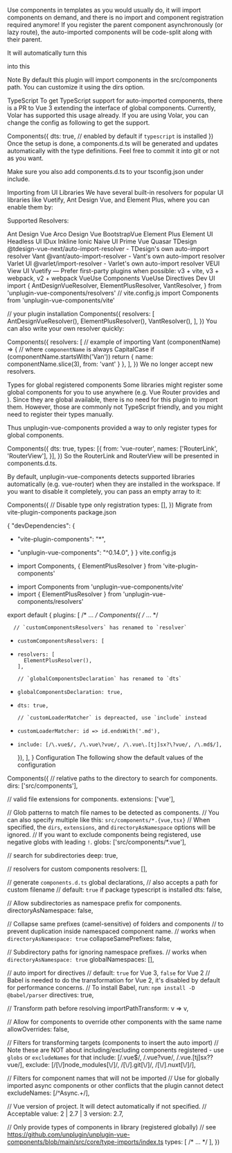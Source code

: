 Use components in templates as you would usually do, it will import components on demand, and there is no import and component registration required anymore! If you register the parent component asynchronously (or lazy route), the auto-imported components will be code-split along with their parent.

It will automatically turn this

<template>
  <div>
    <HelloWorld msg="Hello Vue 3.0 + Vite" />
  </div>
</template>

<script>
  export default {
    name: 'App',
  }
</script>
into this

<template>
  <div>
    <HelloWorld msg="Hello Vue 3.0 + Vite" />
  </div>
</template>

<script>
  import HelloWorld from './src/components/HelloWorld.vue'

  export default {
    name: 'App',
    components: {
      HelloWorld,
    },
  }
</script>
Note By default this plugin will import components in the src/components path. You can customize it using the dirs option.

TypeScript
To get TypeScript support for auto-imported components, there is a PR to Vue 3 extending the interface of global components. Currently, Volar has supported this usage already. If you are using Volar, you can change the config as following to get the support.

Components({
  dts: true, // enabled by default if `typescript` is installed
})
Once the setup is done, a components.d.ts will be generated and updates automatically with the type definitions. Feel free to commit it into git or not as you want.

Make sure you also add components.d.ts to your tsconfig.json under include.

Importing from UI Libraries
We have several built-in resolvers for popular UI libraries like Vuetify, Ant Design Vue, and Element Plus, where you can enable them by:

Supported Resolvers:

Ant Design Vue
Arco Design Vue
BootstrapVue
Element Plus
Element UI
Headless UI
IDux
Inkline
Ionic
Naive UI
Prime Vue
Quasar
TDesign
@tdesign-vue-next/auto-import-resolver - TDesign's own auto-import resolver
Vant
@vant/auto-import-resolver - Vant's own auto-import resolver
Varlet UI
@varlet/import-resolver - Varlet's own auto-import resolver
VEUI
View UI
Vuetify — Prefer first-party plugins when possible: v3 + vite, v3 + webpack, v2 + webpack
VueUse Components
VueUse Directives
Dev UI
import {
  AntDesignVueResolver,
  ElementPlusResolver,
  VantResolver,
} from 'unplugin-vue-components/resolvers'
// vite.config.js
import Components from 'unplugin-vue-components/vite'

// your plugin installation
Components({
  resolvers: [
    AntDesignVueResolver(),
    ElementPlusResolver(),
    VantResolver(),
  ],
})
You can also write your own resolver quickly:

Components({
  resolvers: [
    // example of importing Vant
    (componentName) => {
      // where `componentName` is always CapitalCase
      if (componentName.startsWith('Van'))
        return { name: componentName.slice(3), from: 'vant' }
    },
  ],
})
We no longer accept new resolvers.

Types for global registered components
Some libraries might register some global components for you to use anywhere (e.g. Vue Router provides <RouterLink> and <RouterView>). Since they are global available, there is no need for this plugin to import them. However, those are commonly not TypeScript friendly, and you might need to register their types manually.

Thus unplugin-vue-components provided a way to only register types for global components.

Components({
  dts: true,
  types: [{
    from: 'vue-router',
    names: ['RouterLink', 'RouterView'],
  }],
})
So the RouterLink and RouterView will be presented in components.d.ts.

By default, unplugin-vue-components detects supported libraries automatically (e.g. vue-router) when they are installed in the workspace. If you want to disable it completely, you can pass an empty array to it:

Components({
  // Disable type only registration
  types: [],
})
Migrate from vite-plugin-components
package.json

{
  "devDependencies": {
-   "vite-plugin-components": "*",
+   "unplugin-vue-components": "^0.14.0",
  }
}
vite.config.js

- import Components, { ElementPlusResolver } from 'vite-plugin-components'
+ import Components from 'unplugin-vue-components/vite'
+ import { ElementPlusResolver } from 'unplugin-vue-components/resolvers'

export default {
  plugins: [
    /* ... */
    Components({
      /* ... */

      // `customComponentsResolvers` has renamed to `resolver`
-     customComponentsResolvers: [
+     resolvers: [
        ElementPlusResolver(),
      ],

      // `globalComponentsDeclaration` has renamed to `dts`
-     globalComponentsDeclaration: true,
+     dts: true,

      // `customLoaderMatcher` is depreacted, use `include` instead
-     customLoaderMatcher: id => id.endsWith('.md'),
+     include: [/\.vue$/, /\.vue\?vue/, /\.vue\.[tj]sx?\?vue/, /\.md$/],
    }),
  ],
}
Configuration
The following show the default values of the configuration

Components({
  // relative paths to the directory to search for components.
  dirs: ['src/components'],

  // valid file extensions for components.
  extensions: ['vue'],

  // Glob patterns to match file names to be detected as components.
  // You can also specify multiple like this: `src/components/*.{vue,tsx}`
  // When specified, the `dirs`, `extensions`, and `directoryAsNamespace` options will be ignored.
  // If you want to exclude components being registered, use negative globs with leading `!`.
  globs: ['src/components/*.vue'],

  // search for subdirectories
  deep: true,

  // resolvers for custom components
  resolvers: [],

  // generate `components.d.ts` global declarations,
  // also accepts a path for custom filename
  // default: `true` if package typescript is installed
  dts: false,

  // Allow subdirectories as namespace prefix for components.
  directoryAsNamespace: false,

  // Collapse same prefixes (camel-sensitive) of folders and components
  // to prevent duplication inside namespaced component name.
  // works when `directoryAsNamespace: true`
  collapseSamePrefixes: false,

  // Subdirectory paths for ignoring namespace prefixes.
  // works when `directoryAsNamespace: true`
  globalNamespaces: [],

  // auto import for directives
  // default: `true` for Vue 3, `false` for Vue 2
  // Babel is needed to do the transformation for Vue 2, it's disabled by default for performance concerns.
  // To install Babel, run: `npm install -D @babel/parser`
  directives: true,

  // Transform path before resolving
  importPathTransform: v => v,

  // Allow for components to override other components with the same name
  allowOverrides: false,

  // Filters for transforming targets (components to insert the auto import)
  // Note these are NOT about including/excluding components registered - use `globs` or `excludeNames` for that
  include: [/\.vue$/, /\.vue\?vue/, /\.vue\.[tj]sx?\?vue/],
  exclude: [/[\\/]node_modules[\\/]/, /[\\/]\.git[\\/]/, /[\\/]\.nuxt[\\/]/],

  // Filters for component names that will not be imported
  // Use for globally imported async components or other conflicts that the plugin cannot detect
  excludeNames: [/^Async.+/],

  // Vue version of project. It will detect automatically if not specified.
  // Acceptable value: 2 | 2.7 | 3
  version: 2.7,

  // Only provide types of components in library (registered globally)
  // see https://github.com/unplugin/unplugin-vue-components/blob/main/src/core/type-imports/index.ts
  types: [
    /* ... */
  ],
})